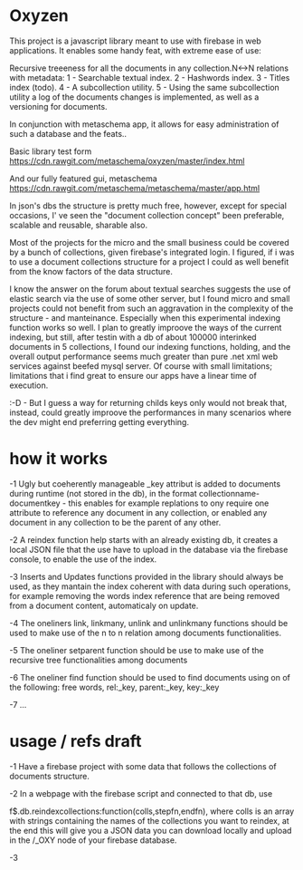 # Oxyzen

This project is a javascript library meant to use with firebase in web applications. It enables some handy feat, with extreme ease of use:

Recursive treeeness for all the documents in any collection.N<->N relations with metadata:
1 - Searchable textual index.
2 - Hashwords index.
3 - Titles index (todo).
4 - A subcollection utility.
5 - Using the same subcollection utility a log of the documents changes is implemented, as well as a versioning for documents.

In conjunction with metaschema app, it allows for easy administration of such a database and the feats..

Basic library test form  
https://cdn.rawgit.com/metaschema/oxyzen/master/index.html 

And our fully featured gui, metaschema  
https://cdn.rawgit.com/metaschema/metaschema/master/app.html

In json's dbs the structure is pretty much free, however,  except for special occasions, I' ve seen the "document collection concept" been preferable, scalable and reusable, sharable also.

Most of the projects for the micro and the small business could be covered by a bunch of collections, given firebase's integrated login.
I figured, if i was to use a document collections structure for a project I could as well benefit from the know factors of the data structure.

I know the answer on the forum about textual searches suggests the use of elastic search via the use of some other server, but I found micro and small projects could not benefit from such an aggravation in the complexity of the structure - and manteinance.
Especially when this experimental indexing function works so well.
I plan to greatly improove the ways of the current indexing, but still, after testin with a db of about 100000 interinked documents in 5 collections, I found our indexing functions, holding, and the overall output performance seems much greater than pure .net xml web services against beefed mysql server. Of course with small limitations; limitations that i find great to ensure our apps have a linear time of execution.

:-D - 
But I guess a way for returning childs keys only would not break that, instead, could greatly improove the performances in many scenarios where the dev might end preferring getting everything.

# how it works
-1 Ugly but coeherently manageable _key attribut is added to documents during runtime (not stored in the db),  in the format collectionname-documentkey - this enables for example replations to ony require one attribute to reference any document in any collection, or enabled any document in any collection to be the parent of any other.

-2 A reindex function help starts with an already existing db, it creates a local JSON file that the use have to upload in the database via the firebase console, to enable the use of the index.

-3 Inserts and Updates functions provided in the library should always be used, as they mantain the index coherent with data during such operations, for example removing the words index reference that are being removed from a document content, automaticaly on update.

-4 The oneliners link, linkmany, unlink and unlinkmany functions should be used to make use of the n to n relation among documents functionalities.

-5 The oneliner setparent function should be use to make use of the recursive tree functionalities among documents

-6 The oneliner find function should be used to find documents using on of the following: free words, rel:_key, parent:_key, key:_key

-7 ...

# usage / refs draft
-1 Have a firebase project with some data that follows the collections of documents structure.

-2 In a webpage with the firebase script and connected to that db, use 

f$.db.reindexcollections:function(colls,stepfn,endfn), where colls is an array with strings containing the names of the collections you want to reindex, at the end this will give you a JSON data you can download locally and upload in the /_OXY node of your firebase database.

-3 


